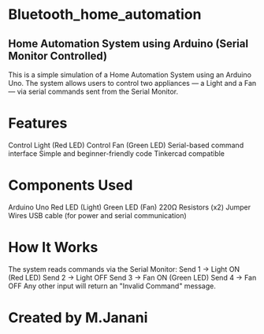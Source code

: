 # Bluetooth_home_automation

## Home Automation System using Arduino (Serial Monitor Controlled)

This is a simple simulation of a Home Automation System using an Arduino Uno. The system allows users to control two appliances — a Light and a Fan — via serial commands sent from the Serial Monitor.

# Features

 Control Light (Red LED)
 Control Fan (Green LED)
 Serial-based command interface
 Simple and beginner-friendly code
 Tinkercad compatible

# Components Used

Arduino Uno
Red LED (Light)
Green LED (Fan)
220Ω Resistors (x2)
Jumper Wires
USB cable (for power and serial communication)

# How It Works

The system reads commands via the Serial Monitor:
Send 1 → Light ON (Red LED)
Send 2 → Light OFF
Send 3 → Fan ON (Green LED)
Send 4 → Fan OFF
Any other input will return an "Invalid Command" message.

# Created by M.Janani
